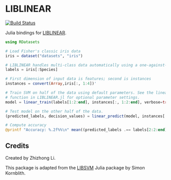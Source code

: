 # LIBLINEAR

[![Build Status](https://travis-ci.org/innerlee/LIBLINEAR.jl.svg?branch=master)](https://travis-ci.org/innerlee/LIBLINEAR.jl)

Julia bindings for [LIBLINEAR](https://www.csie.ntu.edu.tw/~cjlin/liblinear/).

```julia
using RDatasets

# Load Fisher's classic iris data
iris = dataset("datasets", "iris")

# LIBLINEAR handles multi-class data automatically using a one-against-the rest strategy
labels = iris[:Species]

# First dimension of input data is features; second is instances
instances = convert(Array,iris[:, 1:4])'

# Train SVM on half of the data using default parameters. See the linear_train
# function in LIBLINEAR.jl for optional parameter settings.
model = linear_train(labels[1:2:end], instances[:, 1:2:end], verbose=true);

# Test model on the other half of the data.
(predicted_labels, decision_values) = linear_predict(model, instances[:, 2:2:end]);

# Compute accuracy
@printf "Accuracy: %.2f%%\n" mean((predicted_labels .== labels[2:2:end]))*100

```
## Credits

Created by Zhizhong Li.

This package is adapted from the [LIBSVM](https://github.com/simonster/LIBSVM.jl) Julia package by Simon Kornblith.
